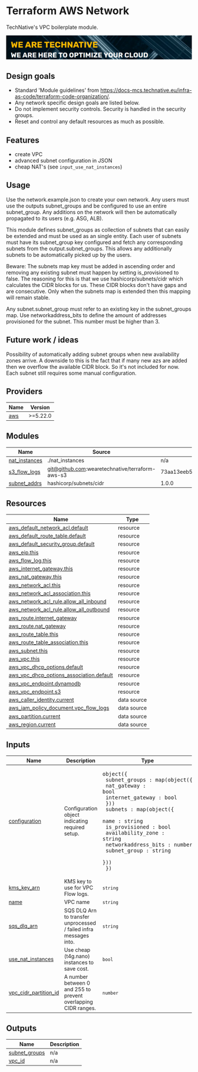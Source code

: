 # Terraform AWS Network

TechNative's VPC boilerplate module.

[![](we-are-technative.png)](https://www.technative.nl)

## Design goals

- Standard 'Module guidelines' from https://docs-mcs.technative.eu/infra-as-code/terraform-code-organization/.
- Any network specific design goals are listed below.
- Do not implement security controls. Security is handled in the security groups.
- Reset and control any default resources as much as possible.

## Features

- create VPC
- advanced subnet configuration in JSON
- cheap NAT's (see `input_use_nat_instances`)

## Usage

Use the network.example.json to create your own network. Any users must use the
outputs subnet_groups and be configured to use an entire subnet_group. Any
additions on the network will then be automatically propagated to its users
(e.g. ASG, ALB).

This module defines subnet_groups as collection of subnets that can easily be
extended and must be used as an single entity. Each user of subnets must have
its subnet_group key configured and fetch any corresponding subnets from the
output.subnet_groups. This allows any additionally subnets to be automatically
picked up by the users.

Beware: The subnets map key must be added in ascending order and removing any
existing subnet must happen by setting is_provisioned to false. The reasoning
for this is that we use hashicorp/subnets/cidr which calculates the CIDR blocks
for us. These CIDR blocks don't have gaps and are consecutive. Only when the
subnets map is extended then this mapping will remain stable.

Any subnet.subnet_group must refer to an existing key in the subnet_groups map.
Use networkaddress_bits to define the amount of addresses provisioned for the
subnet. This number must be higher than 3.

## Future work / ideas

Possibility of automatically adding subnet groups when new availability zones
arrive. A downside to this is the fact that if many new azs are added then we
overflow the available CIDR block. So it's not included for now. Each subnet
still requires some manual configuration.

<!-- BEGIN_TF_DOCS -->
## Providers

| Name | Version |
|------|---------|
| <a name="provider_aws"></a> [aws](#provider\_aws) | >=5.22.0 |

## Modules

| Name | Source | Version |
|------|--------|---------|
| <a name="module_nat_instances"></a> [nat\_instances](#module\_nat\_instances) | ./nat_instances | n/a |
| <a name="module_s3_flow_logs"></a> [s3\_flow\_logs](#module\_s3\_flow\_logs) | git@github.com:wearetechnative/terraform-aws-s3 | 73aa13eeb59184ce88cd9e925e9dc1504cc18940 |
| <a name="module_subnet_addrs"></a> [subnet\_addrs](#module\_subnet\_addrs) | hashicorp/subnets/cidr | 1.0.0 |

## Resources

| Name | Type |
|------|------|
| [aws_default_network_acl.default](https://registry.terraform.io/providers/hashicorp/aws/latest/docs/resources/default_network_acl) | resource |
| [aws_default_route_table.default](https://registry.terraform.io/providers/hashicorp/aws/latest/docs/resources/default_route_table) | resource |
| [aws_default_security_group.default](https://registry.terraform.io/providers/hashicorp/aws/latest/docs/resources/default_security_group) | resource |
| [aws_eip.this](https://registry.terraform.io/providers/hashicorp/aws/latest/docs/resources/eip) | resource |
| [aws_flow_log.this](https://registry.terraform.io/providers/hashicorp/aws/latest/docs/resources/flow_log) | resource |
| [aws_internet_gateway.this](https://registry.terraform.io/providers/hashicorp/aws/latest/docs/resources/internet_gateway) | resource |
| [aws_nat_gateway.this](https://registry.terraform.io/providers/hashicorp/aws/latest/docs/resources/nat_gateway) | resource |
| [aws_network_acl.this](https://registry.terraform.io/providers/hashicorp/aws/latest/docs/resources/network_acl) | resource |
| [aws_network_acl_association.this](https://registry.terraform.io/providers/hashicorp/aws/latest/docs/resources/network_acl_association) | resource |
| [aws_network_acl_rule.allow_all_inbound](https://registry.terraform.io/providers/hashicorp/aws/latest/docs/resources/network_acl_rule) | resource |
| [aws_network_acl_rule.allow_all_outbound](https://registry.terraform.io/providers/hashicorp/aws/latest/docs/resources/network_acl_rule) | resource |
| [aws_route.internet_gateway](https://registry.terraform.io/providers/hashicorp/aws/latest/docs/resources/route) | resource |
| [aws_route.nat_gateway](https://registry.terraform.io/providers/hashicorp/aws/latest/docs/resources/route) | resource |
| [aws_route_table.this](https://registry.terraform.io/providers/hashicorp/aws/latest/docs/resources/route_table) | resource |
| [aws_route_table_association.this](https://registry.terraform.io/providers/hashicorp/aws/latest/docs/resources/route_table_association) | resource |
| [aws_subnet.this](https://registry.terraform.io/providers/hashicorp/aws/latest/docs/resources/subnet) | resource |
| [aws_vpc.this](https://registry.terraform.io/providers/hashicorp/aws/latest/docs/resources/vpc) | resource |
| [aws_vpc_dhcp_options.default](https://registry.terraform.io/providers/hashicorp/aws/latest/docs/resources/vpc_dhcp_options) | resource |
| [aws_vpc_dhcp_options_association.default](https://registry.terraform.io/providers/hashicorp/aws/latest/docs/resources/vpc_dhcp_options_association) | resource |
| [aws_vpc_endpoint.dynamodb](https://registry.terraform.io/providers/hashicorp/aws/latest/docs/resources/vpc_endpoint) | resource |
| [aws_vpc_endpoint.s3](https://registry.terraform.io/providers/hashicorp/aws/latest/docs/resources/vpc_endpoint) | resource |
| [aws_caller_identity.current](https://registry.terraform.io/providers/hashicorp/aws/latest/docs/data-sources/caller_identity) | data source |
| [aws_iam_policy_document.vpc_flow_logs](https://registry.terraform.io/providers/hashicorp/aws/latest/docs/data-sources/iam_policy_document) | data source |
| [aws_partition.current](https://registry.terraform.io/providers/hashicorp/aws/latest/docs/data-sources/partition) | data source |
| [aws_region.current](https://registry.terraform.io/providers/hashicorp/aws/latest/docs/data-sources/region) | data source |

## Inputs

| Name | Description | Type | Default | Required |
|------|-------------|------|---------|:--------:|
| <a name="input_configuration"></a> [configuration](#input\_configuration) | Configuration object indicating required setup. | <pre>object({<br>    subnet_groups : map(object({<br>      nat_gateway : bool<br>      internet_gateway : bool<br>    }))<br>    subnets : map(object({<br>      name : string<br>      is_provisioned : bool<br>      availability_zone : string<br>      networkaddress_bits : number<br>      subnet_group : string<br>    }))<br>  })</pre> | n/a | yes |
| <a name="input_kms_key_arn"></a> [kms\_key\_arn](#input\_kms\_key\_arn) | KMS key to use for VPC Flow logs. | `string` | n/a | yes |
| <a name="input_name"></a> [name](#input\_name) | VPC name | `string` | n/a | yes |
| <a name="input_sqs_dlq_arn"></a> [sqs\_dlq\_arn](#input\_sqs\_dlq\_arn) | SQS DLQ Arn to transfer unprocessed / failed infra messages into. | `string` | n/a | yes |
| <a name="input_use_nat_instances"></a> [use\_nat\_instances](#input\_use\_nat\_instances) | Use cheap (t4g.nano) instances to save cost. | `bool` | `false` | no |
| <a name="input_vpc_cidr_partition_id"></a> [vpc\_cidr\_partition\_id](#input\_vpc\_cidr\_partition\_id) | A number between 0 and 255 to prevent overlapping CIDR ranges. | `number` | n/a | yes |

## Outputs

| Name | Description |
|------|-------------|
| <a name="output_subnet_groups"></a> [subnet\_groups](#output\_subnet\_groups) | n/a |
| <a name="output_vpc_id"></a> [vpc\_id](#output\_vpc\_id) | n/a |
<!-- END_TF_DOCS -->
